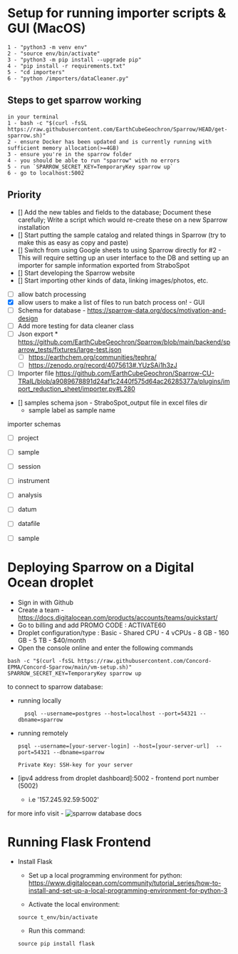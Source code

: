 # Setup for running importer scripts & GUI (MacOS)
```
1 - "python3 -m venv env"
2 - "source env/bin/activate"
3 - "python3 -m pip install --upgrade pip"
4 - "pip install -r requirements.txt" 
5 - "cd importers"
6 - "python /importers/dataCleaner.py"
```

## Steps to get sparrow working
```
in your terminal
1 - bash -c "$(curl -fsSL https://raw.githubusercontent.com/EarthCubeGeochron/Sparrow/HEAD/get-sparrow.sh)"
2 - ensure Docker has been updated and is currently running with sufficient memory allocation(>=4GB)
3 - ensure you're in the sparrow folder
4 - you should be able to run "sparrow" with no errors
5 - run `SPARROW_SECRET_KEY=TemporaryKey sparrow up`
6 - go to localhost:5002
```

## Priority
- [] Add the new tables and fields to the database; Document these carefully; Write a script which would re-create these on a new Sparrow installation
- [] Start putting the sample catalog and related things in Sparrow (try to make this as easy as copy and paste)
- [] Switch from using Google sheets to using Sparrow directly for #2 - This will require setting up an user interface to the DB and setting up an importer for sample information exported from StraboSpot
- [] Start developing the Sparrow website
- [] Start importing other kinds of data, linking images/photos, etc.

- [ ] allow batch processing 
- [x] allow users to make a list of files to run batch process on! - GUI
- [ ] Schema for database  - https://sparrow-data.org/docs/motivation-and-design
- [ ] Add more testing for data cleaner class
- [ ] Json export * https://github.com/EarthCubeGeochron/Sparrow/blob/main/backend/sparrow_tests/fixtures/large-test.json
  - [ ] https://earthchem.org/communities/tephra/
  - [ ] https://zenodo.org/record/4075613#.YUzSAi1h3zJ
- [ ] Importer file https://github.com/EarthCubeGeochron/Sparrow-CU-TRaIL/blob/a9089678891d24af1c2440f575d64ac26285377a/plugins/import_reduction_sheet/importer.py#L280

- [] samples schema json - StraboSpot_output file in excel files dir
  - sample label as sample name

importer schemas
- [ ] project
- [ ] sample
- [ ] session 
- [ ] instrument
- [ ] analysis
- [ ] datum
- [ ] datafile
- [ ] sample


# Deploying Sparrow on a Digital Ocean droplet
- Sign in with Github
- Create a team - https://docs.digitalocean.com/products/accounts/teams/quickstart/
- Go to billing and add PROMO CODE : ACTIVATE60
- Droplet configuration/type : Basic - Shared CPU - 4 vCPUs - 8 GB - 160 GB - 5 TB - $40/month
- Open the console online and enter the following commands

```shell
bash -c "$(curl -fsSL https://raw.githubusercontent.com/Concord-EPMA/Concord-Sparrow/main/vm-setup.sh)"
SPARROW_SECRET_KEY=TemporaryKey sparrow up
```

to connect to sparrow database:

- running locally
  
  ```shell
    psql --username=postgres --host=localhost --port=54321 --dbname=sparrow
  ```

- running remotely
  
  ```shell
  psql --username=[your-server-login] --host=[your-server-url]  --port=54321 --dbname=sparrow

  Private Key: SSH-key for your server
  ```

- [ipv4 address from droplet dashboard]:5002  - frontend port number (5002)
  - i.e '157.245.92.59:5002'

for more info visit - ![sparrow database docs](https://sparrow-data.org/docs/database)


# Running Flask Frontend

- Install Flask

  - Set up a local programming environment for python: https://www.digitalocean.com/community/tutorial_series/how-to-install-and-set-up-a-local-programming-environment-for-python-3
  
  - Activate the local environment:
   
   ``` source t_env/bin/activate ```
   
  - Run this command: 
  
  ``` source pip install flask ```
